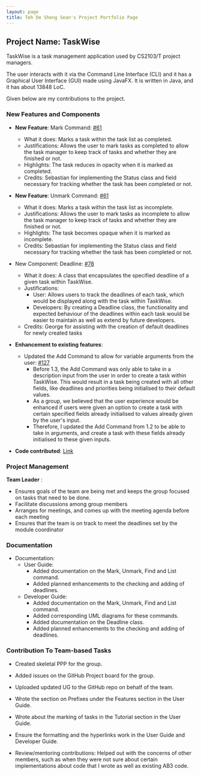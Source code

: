 ```yaml
---
layout: page
title: Teh De Sheng Sean's Project Portfolio Page
---
```


## Project Name: TaskWise

TaskWise is a task management application used by CS2103/T project managers.

The user interacts with it via the Command Line Interface (CLI) and it has a Graphical User
Interface (GUI) made using JavaFX. It is written in Java, and it has about 13848 LoC.

Given below are my contributions to the project.

### New Features and Components

* **New Feature**: Mark Command: [#61](https://github.com/AY2324S1-CS2103T-T17-1/tp/pull/61)
    * What it does: Marks a task within the task list as completed.
    * Justifications: Allows the user to mark tasks as completed to allow the task manager to keep track of
      tasks and whether they are finished or not.
    * Highlights: The task reduces in opacity when it is marked as completed.
    * Credits: Sebastian for implementing the Status class and field necessary for tracking whether the
      task has been completed or not.
* **New Feature**: Unmark Command: [#61](https://github.com/AY2324S1-CS2103T-T17-1/tp/pull/61)
    * What it does: Marks a task within the task list as incomplete.
    * Justifications: Allows the user to mark tasks as incomplete to allow the task manager to keep track of
      tasks and whether they are finished or not.
    * Highlights: The task becomes opaque when it is marked as incomplete.
    * Credits: Sebastian for implementing the Status class and field necessary for tracking whether the
      task has been completed or not.
* New Component: Deadline: [#78](https://github.com/AY2324S1-CS2103T-T17-1/tp/pull/78)
    * What it does: A class that encapsulates the specified deadline of a given task within TaskWise.
    * Justifications:
        * User: Allows users to track the deadlines of each task, which would be displayed along with the task within TaskWise.
        * Developers: By creating a Deadline class, the functionality and expected behaviour of the deadlines within each task would be easier to maintain as well as extend by future developers.
    * Credits: George for assisting with the creation of default deadlines for newly created tasks

* **Enhancement to existing features**:
    * Updated the Add Command to allow for variable arguments from the user: [#127](https://github.com/AY2324S1-CS2103T-T17-1/tp/pull/127)
        * Before 1.3, the Add Command was only able to take in a description input from the user in order to create a task within TaskWise. This would result in a task being created with all other fields, like deadlines and priorities being initialised to their default values.
        * As a group, we believed that the user experience would be enhanced if users were given an option to create a task with certain specified fields already initialised to values already given by the user's input.
        * Therefore, I updated the Add Command from 1.2 to be able to take in arguments, and create a task with these fields already initialised to these given inputs.

* **Code contributed**: [Link](https://nus-cs2103-ay2324s1.github.io/tp-dashboard/?search=&sort=groupTitle&sortWithin=title&timeframe=commit&mergegroup=&groupSelect=groupByRepos&breakdown=true&checkedFileTypes=docs~functional-code~test-code&since=2023-09-22&tabOpen=true&tabType=authorship&tabAuthor=seantehds&tabRepo=AY2324S1-CS2103T-T17-1%2Ftp%5Bmaster%5D&authorshipIsMergeGroup=false&authorshipFileTypes=docs~functional-code~test-code&authorshipIsBinaryFileTypeChecked=false&authorshipIsIgnoredFilesChecked=false)

### Project Management

**Team Leader** :
  * Ensures goals of the team are being met and keeps the group focused on tasks that need to be done.
  * Facilitate discussions among group members
  * Arranges for meetings, and comes up with the meeting agenda before each meeting
  * Ensures that the team is on track to meet the deadlines set by the module coordinator

### Documentation

* Documentation:
    * User Guide:
        * Added documentation on the Mark, Unmark, Find and List command.
        * Added planned enhancements to the checking and adding of deadlines.
    * Developer Guide:
        * Added documentation on the Mark, Unmark, Find and List command.
        * Added corresponding UML diagrams for these commands. 
        * Added documentation on the Deadline class.
        * Added planned enhancements to the checking and adding of deadlines.


### Contribution To Team-based Tasks

* Created skeletal PPP for the group.
* Added issues on the GitHub Project board for the group.
* Uploaded updated UG to the GitHub repo on behalf of the team.
* Wrote the section on Prefixes under the Features section in the User Guide.
* Wrote about the marking of tasks in the Tutorial section in the User Guide.
* Ensure the formatting and the hyperlinks work in the User Guide and Developer Guide.


* Review/mentoring contributions: Helped out with the concerns of other members, such as when they were not sure about certain implementations about code that I wrote as well as existing AB3 code.
